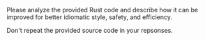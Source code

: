 Please analyze the provided Rust code and describe how it can be improved for
better idiomatic style, safety, and efficiency.

Don't repeat the provided source code in your repsonses.
